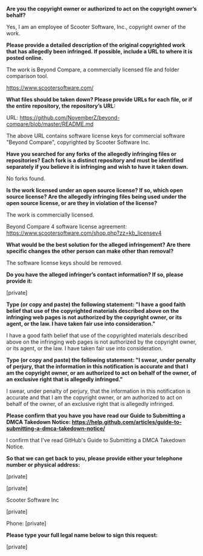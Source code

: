 **Are you the copyright owner or authorized to act on the copyright owner’s behalf?**

Yes, I am an employee of Scooter Software, Inc., copyright owner of the work.



**Please provide a detailed description of the original copyrighted work that has allegedly been infringed. If possible, include a URL to where it is posted online.**

The work is Beyond Compare, a commercially licensed file and folder comparison tool.

https://www.scootersoftware.com/



**What files should be taken down? Please provide URLs for each file, or if the entire repository, the repository’s URL:**

URL: https://github.com/NovemberZ/beyond-compare/blob/master/README.md



The above URL contains software license keys for commercial software "Beyond Compare", copyrighted by Scooter Software Inc.



**Have you searched for any forks of the allegedly infringing files or repositories? Each fork is a distinct repository and must be identified separately if you believe it is infringing and wish to have it taken down.**

No forks found.



**Is the work licensed under an open source license? If so, which open source license? Are the allegedly infringing files being used under the open source license, or are they in violation of the license?**

The work is commercially licensed.

Beyond Compare 4 software license agreement: https://www.scootersoftware.com/shop.php?zz=kb_licensev4



**What would be the best solution for the alleged infringement? Are there specific changes the other person can make other than removal?**

The software license keys should be removed.



**Do you have the alleged infringer’s contact information? If so, please provide it:**

[private]



**Type (or copy and paste) the following statement: "I have a good faith belief that use of the copyrighted materials described above on the infringing web pages is not authorized by the copyright owner, or its agent, or the law. I have taken fair use into consideration."**

I have a good faith belief that use of the copyrighted materials described above on the infringing web pages is not authorized by the copyright owner, or its agent, or the law. I have taken fair use into consideration.



**Type (or copy and paste) the following statement: "I swear, under penalty of perjury, that the information in this notification is accurate and that I am the copyright owner, or am authorized to act on behalf of the owner, of an exclusive right that is allegedly infringed."**

I swear, under penalty of perjury, that the information in this notification is accurate and that I am the copyright owner, or am authorized to act on behalf of the owner, of an exclusive right that is allegedly infringed.



**Please confirm that you have you have read our Guide to Submitting a DMCA Takedown Notice: https://help.github.com/articles/guide-to-submitting-a-dmca-takedown-notice/**



I confirm that I've read GitHub's Guide to Submitting a DMCA Takedown Notice.



**So that we can get back to you, please provide either your telephone number or physical address:**

[private] 

[private] 

Scooter Software Inc

[private]  



Phone: [private]  



**Please type your full legal name below to sign this request:**

[private]  
